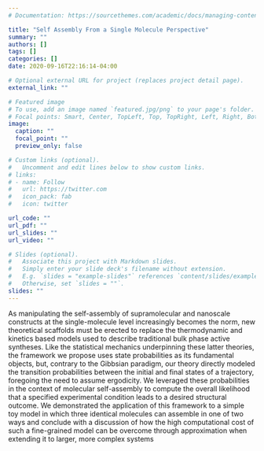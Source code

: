 ```yaml
---
# Documentation: https://sourcethemes.com/academic/docs/managing-content/

title: "Self Assembly From a Single Molecule Perspective"
summary: ""
authors: []
tags: []
categories: []
date: 2020-09-16T22:16:14-04:00

# Optional external URL for project (replaces project detail page).
external_link: ""

# Featured image
# To use, add an image named `featured.jpg/png` to your page's folder.
# Focal points: Smart, Center, TopLeft, Top, TopRight, Left, Right, BottomLeft, Bottom, BottomRight.
image:
  caption: ""
  focal_point: ""
  preview_only: false

# Custom links (optional).
#   Uncomment and edit lines below to show custom links.
# links:
# - name: Follow
#   url: https://twitter.com
#   icon_pack: fab
#   icon: twitter

url_code: ""
url_pdf: ""
url_slides: ""
url_video: ""

# Slides (optional).
#   Associate this project with Markdown slides.
#   Simply enter your slide deck's filename without extension.
#   E.g. `slides = "example-slides"` references `content/slides/example-slides.md`.
#   Otherwise, set `slides = ""`.
slides: ""
---
```


As manipulating the self-assembly of supramolecular and nanoscale constructs at the single-molecule level increasingly becomes the norm, new theoretical scaffolds must be erected to replace the thermodynamic and kinetics based models used to describe traditional bulk phase active syntheses. Like the statistical mechanics underpinning these latter theories, the framework we propose uses state probabilities as its fundamental objects, but, contrary to the Gibbsian paradigm, our theory directly modeled the transition probabilities between the initial and final states of a trajectory, foregoing the need to assume ergodicity. We leveraged these probabilities in the context of molecular self-assembly to compute the overall likelihood that a specified experimental condition leads to a desired structural outcome. We demonstrated the application of this framework to a simple toy model in which three identical molecules can assemble in one of two ways and conclude with a discussion of how the high computational cost of such a fine-grained model can be overcome through approximation when extending it to larger, more complex systems